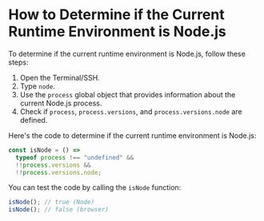 # How to Determine if the Current Runtime Environment is Node.js

To determine if the current runtime environment is Node.js, follow these steps:

1. Open the Terminal/SSH.
2. Type `node`.
3. Use the `process` global object that provides information about the current Node.js process.
4. Check if `process`, `process.versions`, and `process.versions.node` are defined.

Here's the code to determine if the current runtime environment is Node.js:

```js
const isNode = () =>
  typeof process !== "undefined" &&
  !!process.versions &&
  !!process.versions.node;
```

You can test the code by calling the `isNode` function:

```js
isNode(); // true (Node)
isNode(); // false (browser)
```
